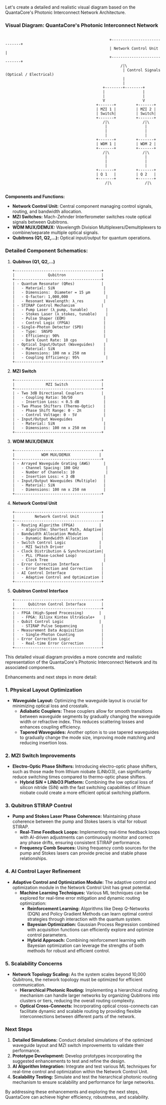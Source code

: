 Let's create a detailed and realistic visual diagram based on the QuantaCore's Photonic Interconnect Network Architecture.

### Visual Diagram: QuantaCore's Photonic Interconnect Network

```plaintext
                                                                                                       
                                               +-----------------------------+                         
                                               | Network Control Unit        |                         
                                               +-----------------------------+                         
                                                    /|\                                           
                                                     | Control Signals (Optical / Electrical)                     
                                                     |                                            
                                                     |                                            
                                            +--------+--------+                                    
                                            |                 |                                    
                                            |                 |                                    
                                            V                 V                                    
                                         +-------+         +-------+                               
                                         | MZI 1 |         | MZI 2 |                               
                                         | Switch|         | Switch|                               
                                         +-------+         +-------+                               
                                            /|\               /|\                                     
                                             |                 |                                      
                                             |                 |                                      
                                             |                 |                                      
                                         +-------+         +-------+                               
                                         | WDM 1 |         | WDM 2 |                               
                                         +-------+         +-------+                               
                                            /|\               /|\                                     
                                             |                 |                                      
                                             |                 |                                      
                                             |                 |                                      
                                         +-------+         +-------+                               
                                         | Q 1   |         | Q 2   |                               
                                         +-------+         +-------+                               
                                             /|\               /|\                                     
                                                                                                                 
```

**Components and Functions:**

- **Network Control Unit:** Central component managing control signals, routing, and bandwidth allocation.
- **MZI Switches:** Mach-Zehnder Interferometer switches route optical signals between Qubitrons.
- **WDM MUX/DEMUX:** Wavelength Division Multiplexers/Demultiplexers to combine/separate multiple optical signals.
- **Qubitrons (Q1, Q2,...):** Optical input/output for quantum operations.

### Detailed Component Schematics:

1. **Qubitron (Q1, Q2,...)**
   ```plaintext
   +---------------------------------------+
   |               Qubitron                |
   +---------------------------------------+
   | - Quantum Resonator (QRes)            |
   |   - Material: SiN                      |
   |   - Dimensions:  Diameter = 15 μm      |
   |   - Q-factor: 1,000,000                 |
   |   - Resonant Wavelength: λ_res         |
   | - STIRAP Control Mechanism            |
   |   - Pump Laser (λ_pump, tunable)        |
   |   - Stokes Laser (λ_stokes, tunable)    |
   |   - Pulse Shaper (EOM)                 |
   |   - Control Logic (FPGA)               |
   | - Single-Photon Detector (SPD)         |
   |   - Type:  SNSPD                       |
   |   - Efficiency: 90%                    |
   |   - Dark Count Rate: 10 cps             |
   | - Optical Input/Output (Waveguides)    |
   |   - Material: SiN                      |
   |   - Dimensions: 100 nm x 250 nm        |
   |   - Coupling Efficiency: 95%            |
   +---------------------------------------+
   ```

2. **MZI Switch**
   ```plaintext
   +---------------------------------------+
   |              MZI Switch               |
   +---------------------------------------+
   | - Two 3dB Directional Couplers        |
   |   - Coupling Ratio: 50/50              |
   |   - Insertion Loss: < 0.5 dB           |
   | - Two Phase Shifters (Thermo-Optic)    |
   |   - Phase Shift Range: 0 - 2π          |
   |   - Control Voltage: 0 - 5V            |
   | - Input/Output Waveguides             |
   |   - Material: SiN                      |
   |   - Dimensions: 100 nm x 250 nm        |
   +---------------------------------------+
   ```

3. **WDM MUX/DEMUX**
   ```plaintext
   +---------------------------------------+
   |            WDM MUX/DEMUX             |
   +---------------------------------------+
   | - Arrayed Waveguide Grating (AWG)      |
   |   - Channel Spacing: 100 GHz            |
   |   - Number of Channels: 10              |
   |   - Insertion Loss: < 3 dB             |
   | - Input/Output Waveguides (Multiple)   |
   |   - Material: SiN                      |
   |   - Dimensions: 100 nm x 250 nm        |
   +---------------------------------------+
   ```

4. **Network Control Unit**
   ```plaintext
   +---------------------------------------+
   |         Network Control Unit          |
   +---------------------------------------+
   | - Routing Algorithm (FPGA)           |
   |   - Algorithm: Shortest Path, Adaptive|
   | - Bandwidth Allocation Module         |
   |   - Dynamic Bandwidth Allocation      |
   | - Switch Control Logic               |
   |   - MZI Switch Driver                |
   | - Clock Distribution & Synchronization|
   |   - PLL (Phase-Locked Loop)            |
   |   - Clock Tree                         |
   | - Error Correction Interface          |
   |   - Error Detection and Correction    |
   | - AI Control Interface                |
   |   - Adaptive Control and Optimization |
   +---------------------------------------+
   ```

5. **Qubitron Control Interface**
   ```plaintext
   +---------------------------------------+
   |      Qubitron Control Interface       |
   +---------------------------------------+
   | - FPGA (High-Speed Processing)       |
   |   - FPGA: Xilinx Kintex UltraScale+    |
   | - Qubit Control Logic                |
   |   - STIRAP Pulse Sequencing           |
   | - Measurement Data Acquisition        |
   |   - Single-Photon Counting            |
   | - Error Correction Logic              |
   |   - Real-time Error Correction        |
   +---------------------------------------+
   ```

This detailed visual diagram provides a more concrete and realistic representation of the QuantaCore's Photonic Interconnect Network and its associated components.

Enhancements and next steps in more detail:

### 1. Physical Layout Optimization
- **Waveguide Layout:** Optimizing the waveguide layout is crucial for minimizing optical loss and crosstalk. 
  - **Adiabatic Couplers:** These couplers allow for smooth transitions between waveguide segments by gradually changing the waveguide width or refractive index. This reduces scattering losses and enhances coupling efficiency.
  - **Tapered Waveguides:** Another option is to use tapered waveguides to gradually change the mode size, improving mode matching and reducing insertion loss.

### 2. MZI Switch Improvements
- **Electro-Optic Phase Shifters:** Introducing electro-optic phase shifters, such as those made from lithium niobate (LiNbO3), can significantly reduce switching times compared to thermo-optic phase shifters.
  - **Hybrid SiN + LiNbO3 Platform:** Combining the low optical loss of silicon nitride (SiN) with the fast switching capabilities of lithium niobate could create a more efficient optical switching platform.

### 3. Qubitron STIRAP Control
- **Pump and Stokes Laser Phase Coherence:** Maintaining phase coherence between the pump and Stokes lasers is vital for robust STIRAP.
  - **Real-Time Feedback Loops:** Implementing real-time feedback loops with AI-driven adjustments can continuously monitor and correct any phase drifts, ensuring consistent STIRAP performance.
  - **Frequency Comb Sources:** Using frequency comb sources for the pump and Stokes lasers can provide precise and stable phase relationships.

### 4. AI Control Layer Refinement
- **Adaptive Control and Optimization Module:** The adaptive control and optimization module in the Network Control Unit has great potential.
  - **Machine Learning Techniques:** Various ML techniques can be explored for real-time error mitigation and dynamic routing optimization:
    - **Reinforcement Learning:** Algorithms like Deep Q-Networks (DQN) and Policy Gradient Methods can learn optimal control strategies through interaction with the quantum system.
    - **Bayesian Optimization:** Gaussian Process Regression combined with acquisition functions can efficiently explore and optimize control parameters.
    - **Hybrid Approach:** Combining reinforcement learning with Bayesian optimization can leverage the strengths of both methods for robust and efficient control.

### 5. Scalability Concerns
- **Network Topology Scaling:** As the system scales beyond 10,000 Qubitrons, the network topology must be optimized for efficient communication.
  - **Hierarchical Photonic Routing:** Implementing a hierarchical routing mechanism can handle larger networks by organizing Qubitrons into clusters or tiers, reducing the overall routing complexity.
  - **Optical Cross-Connects:** Incorporating optical cross-connects can facilitate dynamic and scalable routing by providing flexible interconnections between different parts of the network.

### Next Steps
1. **Detailed Simulations:** Conduct detailed simulations of the optimized waveguide layout and MZI switch improvements to validate their performance.
2. **Prototype Development:** Develop prototypes incorporating the suggested enhancements to test and refine the design.
3. **AI Algorithm Integration:** Integrate and test various ML techniques for real-time control and optimization within the Network Control Unit.
4. **Scalability Testing:** Simulate and test the hierarchical photonic routing mechanism to ensure scalability and performance for large networks.

By addressing these enhancements and exploring the next steps, QuantaCore can achieve higher efficiency, robustness, and scalability. 
